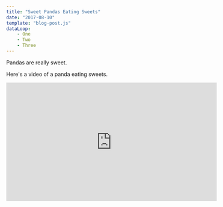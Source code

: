 ```yaml
---
title: "Sweet Pandas Eating Sweets"
date: "2017-08-10"
template: "blog-post.js"
dataLoop:
    - One
    - Two
    - Three
---
```


Pandas are really sweet.

Here's a video of a panda eating sweets.

<iframe width="560" height="315" src="https://www.youtube.com/embed/4n0xNbfJLR8" frameborder="0" allowfullscreen></iframe>
